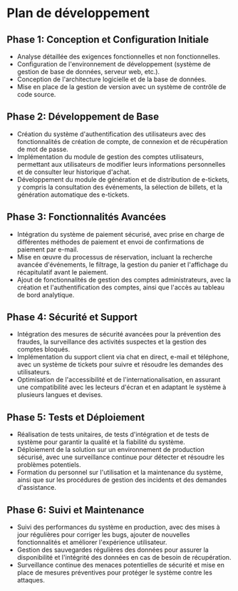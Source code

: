 # Plan de développement

## Phase 1: Conception et Configuration Initiale

- Analyse détaillée des exigences fonctionnelles et non fonctionnelles.
- Configuration de l'environnement de développement (système de gestion de base de données, serveur web, etc.).
- Conception de l'architecture logicielle et de la base de données.
- Mise en place de la gestion de version avec un système de contrôle de code source.

## Phase 2: Développement de Base

- Création du système d'authentification des utilisateurs avec des fonctionnalités de création de compte, de connexion et de récupération de mot de passe.
- Implémentation du module de gestion des comptes utilisateurs, permettant aux utilisateurs de modifier leurs informations personnelles et de consulter leur historique d'achat.
- Développement du module de génération et de distribution de e-tickets, y compris la consultation des événements, la sélection de billets, et la génération automatique des e-tickets.

## Phase 3: Fonctionnalités Avancées

- Intégration du système de paiement sécurisé, avec prise en charge de différentes méthodes de paiement et envoi de confirmations de paiement par e-mail.
- Mise en œuvre du processus de réservation, incluant la recherche avancée d'événements, le filtrage, la gestion du panier et l'affichage du récapitulatif avant le paiement.
- Ajout de fonctionnalités de gestion des comptes administrateurs, avec la création et l'authentification des comptes, ainsi que l'accès au tableau de bord analytique.

## Phase 4: Sécurité et Support

- Intégration des mesures de sécurité avancées pour la prévention des fraudes, la surveillance des activités suspectes et la gestion des comptes bloqués.
- Implémentation du support client via chat en direct, e-mail et téléphone, avec un système de tickets pour suivre et résoudre les demandes des utilisateurs.
- Optimisation de l'accessibilité et de l'internationalisation, en assurant une compatibilité avec les lecteurs d'écran et en adaptant le système à plusieurs langues et devises.

## Phase 5: Tests et Déploiement

- Réalisation de tests unitaires, de tests d'intégration et de tests de système pour garantir la qualité et la fiabilité du système.
- Déploiement de la solution sur un environnement de production sécurisé, avec une surveillance continue pour détecter et résoudre les problèmes potentiels.
- Formation du personnel sur l'utilisation et la maintenance du système, ainsi que sur les procédures de gestion des incidents et des demandes d'assistance.

## Phase 6: Suivi et Maintenance

- Suivi des performances du système en production, avec des mises à jour régulières pour corriger les bugs, ajouter de nouvelles fonctionnalités et améliorer l'expérience utilisateur.
- Gestion des sauvegardes régulières des données pour assurer la disponibilité et l'intégrité des données en cas de besoin de récupération.
- Surveillance continue des menaces potentielles de sécurité et mise en place de mesures préventives pour protéger le système contre les attaques.
